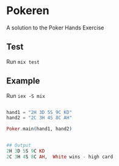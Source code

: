 
# Pokeren

A solution to the Poker Hands Exercise

## Test

 Run `mix test`

## Example
Run `iex -S mix`
```elixir

hand1 = "2H 3D 5S 9C KD"
hand2 = "2C 3H 4S 8C AH"

Poker.main(hand1, hand2) 


## Output
2H 3D 5S 9C KD
2C 3H 4S 8C AH,  White wins - high card 


